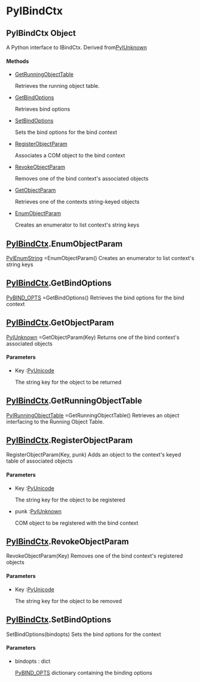 # PyIBindCtx

## PyIBindCtx Object



A Python interface to IBindCtx\.  Derived from[PyIUnknown](#pyiunknown)

#### Methods


  - [GetRunningObjectTable](PyIBindCtx.md#pyibindctxgetrunningobjecttable)

    Retrieves the running object table\.&nbsp;

  - [GetBindOptions](PyIBindCtx.md#pyibindctxgetbindoptions)

    Retrieves bind options&nbsp;

  - [SetBindOptions](PyIBindCtx.md#pyibindctxsetbindoptions)

    Sets the bind options for the bind context&nbsp;

  - [RegisterObjectParam](PyIBindCtx.md#pyibindctxregisterobjectparam)

    Associates a COM object to the bind context&nbsp;

  - [RevokeObjectParam](PyIBindCtx.md#pyibindctxrevokeobjectparam)

    Removes one of the bind context's associated objects&nbsp;

  - [GetObjectParam](PyIBindCtx.md#pyibindctxgetobjectparam)

    Retrieves one of the contexts string-keyed objects&nbsp;

  - [EnumObjectParam](PyIBindCtx.md#pyibindctxenumobjectparam)

    Creates an enumerator to list context's string keys&nbsp;


## [PyIBindCtx](#pyibindctx)\.EnumObjectParam

[PyIEnumString](#pyienumstring) =EnumObjectParam\(\)
Creates an enumerator to list context's string keys

## [PyIBindCtx](#pyibindctx)\.GetBindOptions

[PyBIND\_OPTS](PyBIND.md#pybindopts) =GetBindOptions\(\)
Retrieves the bind options for the bind context

## [PyIBindCtx](#pyibindctx)\.GetObjectParam

[PyIUnknown](#pyiunknown) =GetObjectParam\(Key\)
Returns one of the bind context's associated objects

#### Parameters


  - Key :[PyUnicode](#pyunicode)

    The string key for the object to be returned

## [PyIBindCtx](#pyibindctx)\.GetRunningObjectTable

[PyIRunningObjectTable](#pyirunningobjecttable) =GetRunningObjectTable\(\)
Retrieves an object interfacing to the Running Object Table\.

## [PyIBindCtx](#pyibindctx)\.RegisterObjectParam

RegisterObjectParam\(Key, punk\)
Adds an object to the context's keyed table of associated objects

#### Parameters


  - Key :[PyUnicode](#pyunicode)

    The string key for the object to be registered

  - punk :[PyIUnknown](#pyiunknown)

    COM object to be registered with the bind context

## [PyIBindCtx](#pyibindctx)\.RevokeObjectParam

RevokeObjectParam\(Key\)
Removes one of the bind context's registered objects

#### Parameters


  - Key :[PyUnicode](#pyunicode)

    The string key for the object to be removed

## [PyIBindCtx](#pyibindctx)\.SetBindOptions

SetBindOptions\(bindopts\)
Sets the bind options for the context

#### Parameters


  - bindopts : dict

    [PyBIND\_OPTS](PyBIND.md#pybindopts) dictionary containing the binding options